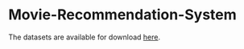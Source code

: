 # Movie-Recommendation-System

The datasets are available for download [here](https://drive.google.com/file/d/1fb8RXaIcx_xf7CAfWcbAG2R6CCOE5Ka6/view?usp=sharing).
